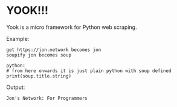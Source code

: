 # YOOK!!!

Yook is a micro framework for Python web scraping.

Example:

```
get https://jon.network becomes jon
soupify jon becomes soup

python:
# from here onwards it is just plain python with soup defined
print(soup.title.string)
```

Output:

```
Jon's Network: For Programmers
```
